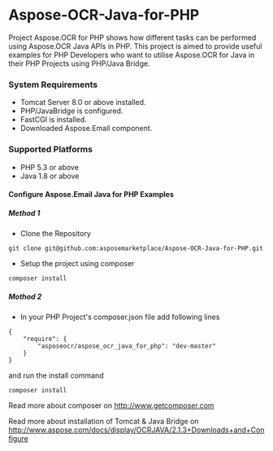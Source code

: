 # Aspose-OCR-Java-for-PHP
Project Aspose.OCR for PHP shows how different tasks can be performed using Aspose.OCR Java APIs in PHP. This project is aimed to provide useful examples for PHP Developers who want to utilise Aspose.OCR for Java in their PHP Projects using PHP/Java Bridge.

### System Requirements
* Tomcat Server 8.0 or above installed.
* PHP/JavaBridge is configured.
* FastCGI is installed.
* Downloaded Aspose.Email component.

### Supported Platforms
* PHP 5.3 or above 
* Java 1.8 or above 

#### Configure Aspose.Email Java for PHP Examples
##### Method 1
* Clone the Repository
```
git clone git@github.com:asposemarketplace/Aspose-OCR-Java-for-PHP.git
```
* Setup the project using composer
```
composer install
```
##### Mothod 2
* In your PHP Project's composer.json file add following lines
```
{
    "require": {
        "asposeocr/aspose_ocr_java_for_php": "dev-master"
    }
}
```
and run the install command
```
composer install
```

Read more about composer on http://www.getcomposer.com

Read more about installation of Tomcat & Java Bridge on http://www.aspose.com/docs/display/OCRJAVA/2.1.3+Downloads+and+Configure
